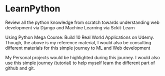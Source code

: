 # LearnPython
Review all the python knowledge from scratch towards understanding web development via Django and Machine Learning via Sckit-Learn


Using Python Mega Course: Build 10 Real World Applications on Udemy.
Though, the above is my reference material, I would also be consulting
different materials for this simple journey to ML and Web development

My Personal projects would be highlighted during this journey. I would also use
this simple journey (tutorial) to help myself learn the different part of github and git.
